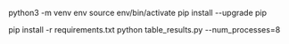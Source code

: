 python3 -m venv env
source env/bin/activate
pip install --upgrade pip

pip install -r requirements.txt
python table_results.py --num_processes=8


